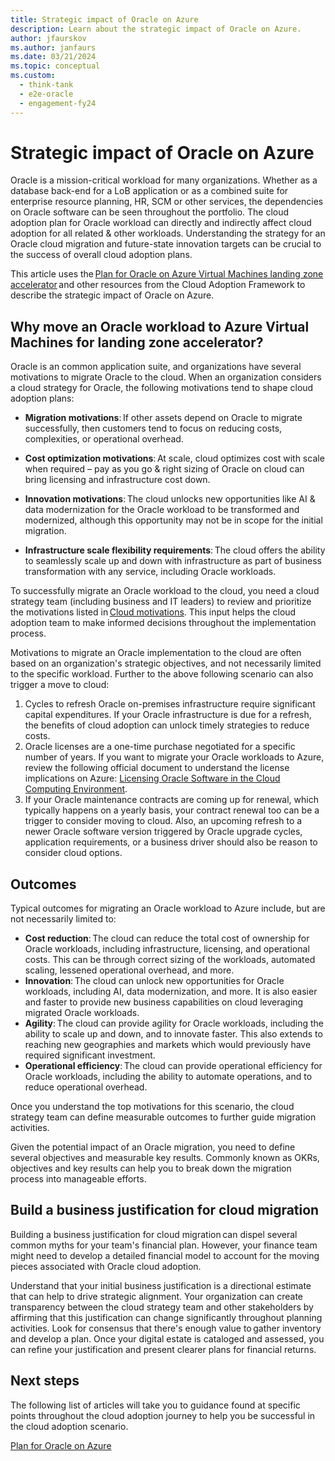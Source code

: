 ```yaml
---
title: Strategic impact of Oracle on Azure
description: Learn about the strategic impact of Oracle on Azure.
author: jfaurskov
ms.author: janfaurs
ms.date: 03/21/2024
ms.topic: conceptual
ms.custom: 
  - think-tank
  - e2e-oracle
  - engagement-fy24
--- 
```


# Strategic impact of Oracle on Azure

Oracle is a mission-critical workload for many organizations. Whether as a database back-end for a LoB application or as a combined suite for enterprise resource planning, HR, SCM or other services, the dependencies on Oracle software can be seen throughout the portfolio. The cloud adoption plan for Oracle workload can directly and indirectly affect cloud adoption for all related & other workloads.  Understanding the strategy for an Oracle cloud migration and future-state innovation targets can be crucial to the success of overall cloud adoption plans.

This article uses the [Plan for Oracle on Azure Virtual Machines landing zone accelerator](oracle-landing-zone-plan.md) and other resources from the Cloud Adoption Framework to describe the strategic impact of Oracle on Azure.

## Why move an Oracle workload to Azure Virtual Machines for landing zone accelerator?

Oracle is an common application suite, and organizations have several motivations to migrate Oracle to the cloud. When an organization considers a cloud strategy for Oracle, the following motivations tend to shape cloud adoption plans:

- **Migration motivations**: If other assets depend on Oracle to migrate successfully, then customers tend to focus on reducing costs, complexities, or operational overhead.

- **Cost optimization motivations**: At scale, cloud optimizes cost with scale when required – pay as you go & right sizing of Oracle on cloud can bring licensing and infrastructure cost down.

- **Innovation motivations**: The cloud unlocks new opportunities like AI & data modernization for the Oracle workload to be transformed and modernized, although this opportunity may not be in scope for the initial migration.

- **Infrastructure scale flexibility requirements**: The cloud offers the ability to seamlessly scale up and down with infrastructure as part of business transformation with any service, including Oracle workloads.

To successfully migrate an Oracle workload to the cloud, you need a cloud strategy team (including business and IT leaders) to review and prioritize the motivations listed in [Cloud motivations](../../strategy/motivations.md). This input helps the cloud adoption team to make informed decisions throughout the implementation process.

Motivations to migrate an Oracle implementation to the cloud are often based on an organization's strategic objectives, and not necessarily limited to the specific workload. Further to the above following scenario can also trigger a move to cloud:

1. Cycles to refresh Oracle on-premises infrastructure require significant capital expenditures. If your Oracle infrastructure is due for a refresh, the benefits of cloud adoption can unlock timely strategies to reduce costs.
2. Oracle licenses are a one-time purchase negotiated for a specific number of years. If you want to migrate your Oracle workloads to Azure, review the following official document to understand the license implications on Azure: [Licensing Oracle Software in the Cloud Computing Environment](https://www.oracle.com/assets/cloud-licensing-070579.pdf).
3. If your Oracle maintenance contracts are coming up for renewal, which typically happens on a yearly basis, your contract renewal too can be a trigger to consider moving to cloud. Also, an upcoming refresh to a newer Oracle software version triggered by Oracle upgrade cycles, application requirements, or a business driver should also be reason to consider cloud options.  

## Outcomes

Typical outcomes for migrating an Oracle workload to Azure include, but are not necessarily limited to:

- **Cost reduction**: The cloud can reduce the total cost of ownership for Oracle workloads, including infrastructure, licensing, and operational costs. This can be through correct sizing of the workloads, automated scaling, lessened operational overhead, and more.
- **Innovation**: The cloud can unlock new opportunities for Oracle workloads, including AI, data modernization, and more. It is also easier and faster to provide new business capabilities on cloud leveraging migrated Oracle workloads.
- **Agility**: The cloud can provide agility for Oracle workloads, including the ability to scale up and down, and to innovate faster. This also extends to reaching new geographies and markets which would previously have required significant investment.
- **Operational efficiency**: The cloud can provide operational efficiency for Oracle workloads, including the ability to automate operations, and to reduce operational overhead.

Once you understand the top motivations for this scenario, the cloud strategy team can define measurable outcomes to further guide migration activities.

Given the potential impact of an Oracle migration, you need to define several objectives and measurable key results. Commonly known as OKRs, objectives and key results can help you to break down the migration process into manageable efforts.

## Build a business justification for cloud migration

Building a business justification for cloud migration can dispel several common myths for your team's financial plan. However, your finance team might need to develop a detailed financial model to account for the moving pieces associated with Oracle cloud adoption.

Understand that your initial business justification is a directional estimate that can help to drive strategic alignment. Your organization can create transparency between the cloud strategy team and other stakeholders by affirming that this justification can change significantly throughout planning activities. Look for consensus that there's enough value to gather inventory and develop a plan. Once your digital estate is cataloged and assessed, you can refine your justification and present clearer plans for financial returns.

## Next steps

The following list of articles will take you to guidance found at specific points throughout the cloud adoption journey to help you be successful in the cloud adoption scenario.

[Plan for Oracle on Azure](oracle-landing-zone-plan.md)